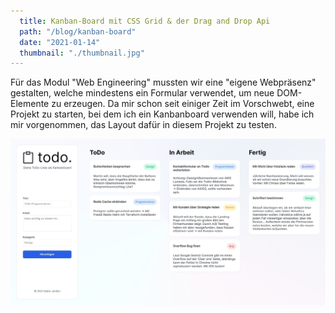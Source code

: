 ```yaml
---
  title: Kanban-Board mit CSS Grid & der Drag and Drop Api
  path: "/blog/kanban-board"
  date: "2021-01-14"
  thumbnail: "./thumbnail.jpg"
---
```


Für das Modul "Web Engineering" mussten wir eine "eigene Webpräsenz" gestalten, welche mindestens ein Formular verwendet, um neue DOM-Elemente zu erzeugen. Da mir schon seit einiger Zeit im Vorschwebt, eine Projekt zu starten, bei dem ich ein Kanbanboard verwenden will, habe ich mir vorgenommen, das Layout dafür in diesem Projekt zu testen. 

![img](todo_thumbnail.jpg)